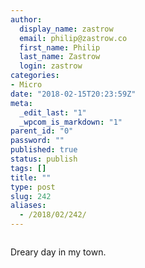 ```yaml
---
author:
  display_name: zastrow
  email: philip@zastrow.co
  first_name: Philip
  last_name: Zastrow
  login: zastrow
categories:
- Micro
date: "2018-02-15T20:23:59Z"
meta:
  _edit_last: "1"
  _wpcom_is_markdown: "1"
parent_id: "0"
password: ""
published: true
status: publish
tags: []
title: ""
type: post
slug: 242
aliases:
  - /2018/02/242/
---
```

<p><img src="/assets/2018/02/27881370_544552295916337_7389489248493109248_n.jpg" alt="" /></p>
<p>Dreary day in my town.</p>

